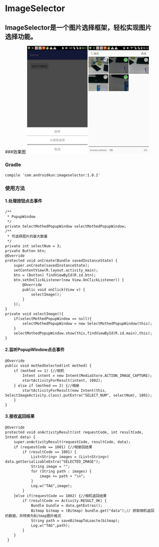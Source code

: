 # ImageSelector
## ImageSelector是一个图片选择框架，轻松实现图片选择功能。
###效果图
 ![github](https://github.com/AndroidKun/ImageSelector/blob/master/images/Screenshot_2016-09-13-16-11-21.png)
  ![github](https://github.com/AndroidKun/ImageSelector/blob/master/images/Screenshot_2016-09-13-16-12-21.png)
### Gradle

    compile 'com.androidkun:imageselector:1.0.1'
### 使用方法
#### 1.处理按钮点击事件

    /**
     * PopupWindow
     */
    private SelectMothedPopupWindow selectMothedPopupWindow;
    /**
     * 可选择图片的最大数量
     */
    private int selectNum = 3;
    private Button btn;
    @Override
    protected void onCreate(Bundle savedInstanceState) {
        super.onCreate(savedInstanceState);
        setContentView(R.layout.activity_main);
        btn = (Button) findViewById(R.id.btn);
        btn.setOnClickListener(new View.OnClickListener() {
            @Override
            public void onClick(View v) {
                selectImage();
            }
        });
    }
    private void selectImage(){
        if(selectMothedPopupWindow == null){
            selectMothedPopupWindow = new SelectMothedPopupWindow(this);
        }
        selectMothedPopupWindow.show(this,findViewById(R.id.main),this);
    }


#### 2.监听PopupWindow点击事件

    @Override
    public void mothedSelected(int mothed) {
        if (mothed == 1) {//相机
            Intent intent = new Intent(MediaStore.ACTION_IMAGE_CAPTURE);
            startActivityForResult(intent, 1002);
        } else if (mothed == 2) {//相册
            startActivityForResult(new Intent(this, SelectImageActivity.class).putExtra("SELECT_NUM", selectNum), 1001);
        }
    }
 
#### 3.接收返回结果

    @Override
    protected void onActivityResult(int requestCode, int resultCode, Intent data) {
        super.onActivityResult(requestCode, resultCode, data);
        if (requestCode == 1001) {//相册回结果
            if (resultCode == 1001) {
                List<String> images = (List<String>) data.getSerializableExtra("SELECTED_IMAGE");
                String image = "";
                for (String path : images) {
                    image += path + "\n";
                }
                Log.w("TAG",image);
            }
        }else if(requestCode == 1002) {//相机返回结果
            if (resultCode == Activity.RESULT_OK) {
                Bundle bundle = data.getExtras();
                Bitmap bitmap = (Bitmap) bundle.get("data");// 获取相机返回的数据，并转换为Bitmap图片格式
                String path = saveBitmapToLoacte(bitmap);
                Log.w("TAG",path);
            }
        }
     }
 

 
